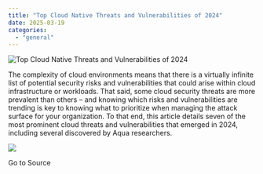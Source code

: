 ```yaml
---
title: "Top Cloud Native Threats and Vulnerabilities of 2024"
date: 2025-03-19
categories: 
  - "general"
---
```


![Top Cloud Native Threats and Vulnerabilities of 2024](https://blog.aquasec.com/hubfs/no-title-main-Cloud-Security-trends-1200x628.jpg)

The complexity of cloud environments means that there is a virtually infinite list of potential security risks and vulnerabilities that could arise within cloud infrastructure or workloads. That said, some cloud security threats are more prevalent than others – and knowing which risks and vulnerabilities are trending is key to knowing what to prioritize when managing the attack surface for your organization. To that end, this article details seven of the most prominent cloud threats and vulnerabilities that emerged in 2024, including several discovered by Aqua researchers.

![](https://track.hubspot.com/__ptq.gif?a=1665891&k=14&r=https%3A%2F%2Fblog.aquasec.com%2Ftop-cloud-native-threats-and-vulnerabilities&bu=https%253A%252F%252Fblog.aquasec.com&bvt=rss)

Go to Source
